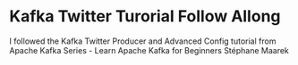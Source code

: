 # Kafka Twitter Turorial Follow Allong

I followed the Kafka Twitter Producer and Advanced Config tutorial from Apache Kafka Series - Learn Apache Kafka for Beginners Stéphane Maarek
